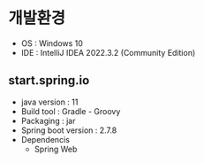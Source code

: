 # 개발환경
- OS : Windows 10
- IDE : IntelliJ IDEA 2022.3.2 (Community Edition)

## start.spring.io
- java version : 11
- Build tool : Gradle - Groovy
- Packaging : jar
- Spring boot version : 2.7.8
- Dependencis
  - Spring Web

<br>

#